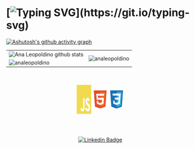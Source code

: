 # [![Typing SVG](https://readme-typing-svg.demolab.com?font=Kdam+Thmor+Pro&size=35&pause=500&color=8C00FF&center=true&vCenter=true&width=1000&lines=Hello+:%29;My+name+is+Ana+Luiza;I+am+18+years+old;I'm+from+Brazil+and+I+live+in+Minas+Gerais;I'm+a+systems+development+student;Welcome+to+my+profile!)](https://git.io/typing-svg)

  
[![Ashutosh's github activity graph](https://github-readme-activity-graph.vercel.app/graph?username=analeopoldino&bg_color=000000&color=8c00ff&line=8c00ff&point=ffffff&area=true&hide_border=true)](https://github.com/ashutosh00710/github-readme-activity-graph)


<!-- Primeira e Terceira Imagem -->
<table >
  <tr>
    <td>
      <img width="100%" height="200px" src="https://github-readme-stats.vercel.app/api?username=analeopoldino&show_icons=true&count_private=true&hide_border=true&title_color=8c00ff&icon_color=8c00ff&text_color=8c00ff&bg_color=000000" alt="Ana Leopoldino github stats"/>
    </td>
    <td rowspan="2">
      <!-- Segunda Imagem -->
      <img width="100%" height="500px" src="https://github-readme-stats.vercel.app/api/top-langs/?username=analeopoldino&layout=pie&hide_border=true&title_color=8c00ff&icon_color=8c00ff&text_color=8c00ff&bg_color=000000" alt="analeopoldino"/>
    </td>
  </tr>
  <tr>
    <td>
      <!-- Terceira Imagem -->
      <img width="100%" height="190px" src="https://github-readme-streak-stats.herokuapp.com?user=analeopoldino&hide_border=true&date_format=M%20j%5B%2C%20Y%5D&currStreakNum=8C00FF&background=000000&border=000000&stroke=8C00FF&ring=8C00FF&fire=8C00FF&sideNums=8C00FF&currStreakLabel=8C00FF&sideLabels=8C00FF&dates=8C00FF&excludeDaysLabel=8C00FF" alt="analeopoldino"/>
    </td>
  </tr>
</table>


##


 <div  align="center" ><br>
  <img align="center" alt="Ana-Js" height="80" width="40" src="https://raw.githubusercontent.com/devicons/devicon/master/icons/javascript/javascript-plain.svg">
  <img align="center" alt="Ana-HTML" height="50" width="40" src="https://raw.githubusercontent.com/devicons/devicon/master/icons/html5/html5-original.svg">
  <img align="center" alt="Ana-CSS" height="50" width="40" src="https://raw.githubusercontent.com/devicons/devicon/master/icons/css3/css3-original.svg">
</div>


##



<div  align="center"><br>
  
 [![Linkedin Badge](https://img.shields.io/badge/-LinkedIn-blue?style=flat-square&logo=Linkedin&logoColor=white&link=https://https://www.linkedin.com/in/ana-luiza-gonçalves-leopoldino-marques-550615286)](https://www.linkedin.com/in/ana-luiza-gonçalves-leopoldino-marques-550615286)
  
</div>

